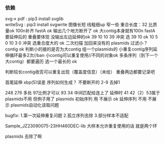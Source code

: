 ### 依赖
svg-> pdf : pip3 install svglib  
writeSvg : pip3 install svgwrite
图像长短
线粗细up 窄一些 
重合长度：32 比质量ok
100n补齐 fastA ok 
输出几个地方断开了 ok 大contig本身就有100n
fastA 要延伸后的 重叠要体现  没输出左边延伸的ok
39 10
10 39 冲突 选 39 10 ok 
10 5 0
10 3 0 冲突 选重合度大的 ok 二次扫描  加回来没有的
plasmids 过滤小？contig ok
判断小的接的是否为大contig 
组一个plasmids的 
小重复contig序列延伸循环最多2次//ban
小contig可以重复使用//不同的对象ok
多条序列（到下一个大contig）都要遍历 选一个最长的 ok

判断较长contig收否可以重复出现（覆盖度信息）（未给）
重叠两边都要记录吧

首尾延伸 xbp(5)误差 序列如何生成？ 不要断开的 2-9  去掉1 

248 276 多处 97比例才可以 
93 34  中间匹配给连上了
延伸时 41 42（2）53属于plasmids不用 但例子用了
plasmids
初始序列 用 不展示  ok 
延伸序列 不用 不展示
plasmids自动化读取问题


bugfix:
1.第一次延伸重复问题
2.孤立序列去除
3.部分样本不适配

Sample_JZ23090075-23HH460DEC-lib 大样本允许重复使用的话 就是两个环


plasmids 去除了啊





